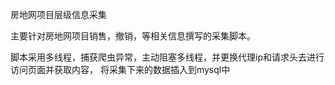 房地网项目层级信息采集

主要针对房地网项目销售，撤销，等相关信息撰写的采集脚本。

脚本采用多线程，捕获爬虫异常，主动阻塞多线程，并更换代理ip和请求头去进行访问页面并获取内容，
将采集下来的数据插入到mysql中